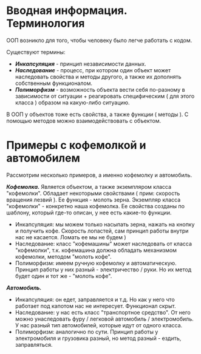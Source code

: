 # Вводная информация. Терминология

ООП возникло для того, чтобы человеку было легче работать с кодом.

Существуют термины:
- ***Инкапсуляция*** - принцип независимости данных. 
- ***Наследование*** - процесс, при котором один объект может наследовать свойства и методы другого, а также их дополнять собственным функционалом.
- ***Полиморфизм*** - возможность объекта вести себя по-разному в зависимости от ситуации + реагировать специфическим ( для этого класса ) образом на какую-либо ситуацию.

В ООП у объектов тоже есть свойства, а также функции ( методы ). С помощью методов можно взаимодействовать с объектом.

# Примеры с кофемолкой и автомобилем

Рассмотрим несколько примеров, а именно кофемолку и автомобиль. 

***Кофемолка.***
Является объектом, а также экземпляром класса "кофемолки". Обладает некоторыми свойствами ( прим: скорость вращения лезвий ). Ее функция - молоть зерна. Экземпляр класса "кофемолки" - конкретно наша кофемолка. Ее свойства созданы по шаблону, который где-то описан, у нее есть какие-то функции.
- Инкапсуляция: мы можем только насыпать зерна, нажать на кнопку и получить кофе. Скорость лопастей, сам принцип работы внутри нас не касается. Ломать ее мы не будем ) 
- Наследование: класс "кофемашины" может наследовать от класса "кофемолки", т.к. кофемашина должна обладать механизмом кофемолки, методом "молоть кофе".
- Полиморфизм: имеем ручную кофемолку и автоматическую. Принцип работы у них разный - электричество / руки. Но их метод будет один и тот же - "молоть кофе".

***Автомобиль.***
- Инкапсуляция: он едет, заправляется и т.д. Но как у него что работает под капотом нас не интересует. Функционал скрыт.
- Наследование: у нас есть класс "транспортное средство". От него можно унаследовать фуру / легковой автомобиль / электромобиль. У нас разный тип автомобилей, которые идут от одного класса.
- Полиморфизм: аналогично по сути. Принцип работы у электромобиля и грузовика разный, но метод разный - ездить, заправляться.

